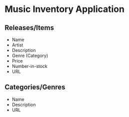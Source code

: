 # Music Inventory Application

## Releases/Items

- Name
- Artist
- Description
- Genre (Category)
- Price
- Number-in-stock
- URL

## Categories/Genres

- Name
- Description
- URL
